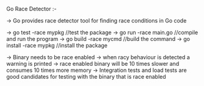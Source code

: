 Go Race Detector :-

-> Go provides race detector tool for finding race conditions in Go code

-> go test -race mypkg //test the package
-> go run -race main.go //compile and run the program
-> go build -race mycmd //build the command
-> go install -race mypkg //install the package

-> Binary needs to be race enabled
-> when racy behaviour is detected a warning is printed
-> race enabled binary will be 10 times slower and consumes 10 times more memory
-> Integration tests and load tests are good candidates for testing with the binary that is race enabled